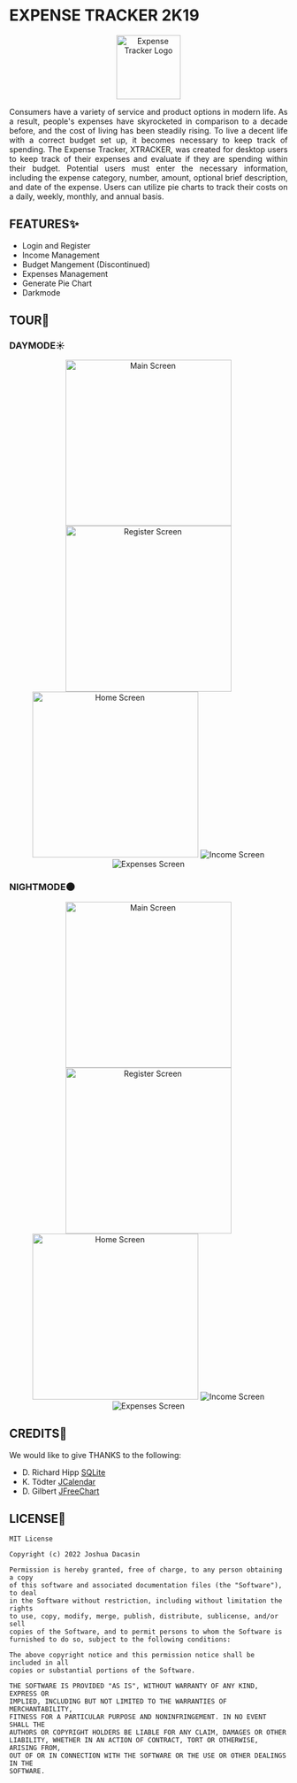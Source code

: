 # EXPENSE TRACKER 2K19

<p align="center"><img alt="Expense Tracker Logo" src="https://github.com/codewithJosh/ExpenseTracker2k19/blob/main/src/main/res/ic_logo.png" width="116"/></p>

<p align="justify">Consumers have a variety of service and product options in modern life. As a result, people's expenses have skyrocketed in comparison to a decade before, and the cost of living has been steadily rising. To live a decent life with a correct budget set up, it becomes necessary to keep track of spending.
The Expense Tracker, XTRACKER, was created for desktop users to keep track of their expenses and evaluate if they are spending within their budget. Potential users must enter the necessary information, including the expense category, number, amount, optional brief description, and date of the expense. Users can utilize pie charts to track their costs on a daily, weekly, monthly, and annual basis.</p>

## FEATURES:sparkles:

- Login and Register
- Income Management
- Budget Mangement (Discontinued)
- Expenses Management
- Generate Pie Chart
- Darkmode

## TOUR:eyes:

### DAYMODE:sunny:
<p align="center"><img alt="Main Screen" src="https://github.com/codewithJosh/ExpenseTracker2k19/blob/main/TOUR/expense-tracker-2k19-v1.0.0/day-mode/01.png" width="300"/> <img alt="Register Screen" src="https://github.com/codewithJosh/ExpenseTracker2k19/blob/main/TOUR/expense-tracker-2k19-v1.0.0/day-mode/02.png" width="300"/> <img alt="Home Screen" src="https://github.com/codewithJosh/ExpenseTracker2k19/blob/main/TOUR/expense-tracker-2k19-v1.0.0/day-mode/03.png" width="300"/> <img alt="Income Screen" src="https://github.com/codewithJosh/ExpenseTracker2k19/blob/main/TOUR/expense-tracker-2k19-v1.0.0/day-mode/04.png" /> <img alt="Expenses Screen" src="https://github.com/codewithJosh/ExpenseTracker2k19/blob/main/TOUR/expense-tracker-2k19-v1.0.0/day-mode/05.png" /> </p>

### NIGHTMODE:new_moon:
<p align="center"><img alt="Main Screen" src="https://github.com/codewithJosh/ExpenseTracker2k19/blob/main/TOUR/expense-tracker-2k19-v1.0.0/night-mode/01.png" width="300"/> <img alt="Register Screen" src="https://github.com/codewithJosh/ExpenseTracker2k19/blob/main/TOUR/expense-tracker-2k19-v1.0.0/night-mode/02.png" width="300"/> <img alt="Home Screen" src="https://github.com/codewithJosh/ExpenseTracker2k19/blob/main/TOUR/expense-tracker-2k19-v1.0.0/night-mode/03.png" width="300"/> <img alt="Income Screen" src="https://github.com/codewithJosh/ExpenseTracker2k19/blob/main/TOUR/expense-tracker-2k19-v1.0.0/night-mode/04.png" /> <img alt="Expenses Screen" src="https://github.com/codewithJosh/ExpenseTracker2k19/blob/main/TOUR/expense-tracker-2k19-v1.0.0/night-mode/05.png" /> </p>

## CREDITS:tada:

We would like to give THANKS to the following:

- D. Richard Hipp [SQLite][1]
- K. Tödter [JCalendar][2]
- D. Gilbert [JFreeChart][3]

## LICENSE:memo:

    MIT License

    Copyright (c) 2022 Joshua Dacasin

    Permission is hereby granted, free of charge, to any person obtaining a copy
    of this software and associated documentation files (the "Software"), to deal
    in the Software without restriction, including without limitation the rights
    to use, copy, modify, merge, publish, distribute, sublicense, and/or sell
    copies of the Software, and to permit persons to whom the Software is
    furnished to do so, subject to the following conditions:

    The above copyright notice and this permission notice shall be included in all
    copies or substantial portions of the Software.

    THE SOFTWARE IS PROVIDED "AS IS", WITHOUT WARRANTY OF ANY KIND, EXPRESS OR
    IMPLIED, INCLUDING BUT NOT LIMITED TO THE WARRANTIES OF MERCHANTABILITY,
    FITNESS FOR A PARTICULAR PURPOSE AND NONINFRINGEMENT. IN NO EVENT SHALL THE
    AUTHORS OR COPYRIGHT HOLDERS BE LIABLE FOR ANY CLAIM, DAMAGES OR OTHER
    LIABILITY, WHETHER IN AN ACTION OF CONTRACT, TORT OR OTHERWISE, ARISING FROM,
    OUT OF OR IN CONNECTION WITH THE SOFTWARE OR THE USE OR OTHER DEALINGS IN THE
    SOFTWARE.

[1]: https://www.sqlite.org/

[2]: https://toedter.com/jcalendar/

[3]: https://www.jfree.org/jfreechart/
